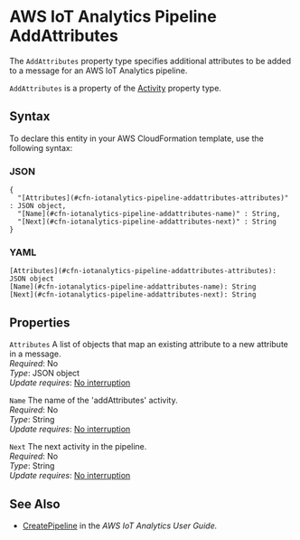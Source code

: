 # AWS IoT Analytics Pipeline AddAttributes<a name="aws-properties-iotanalytics-pipeline-addattributes"></a>

<a name="aws-properties-iotanalytics-pipeline-addattributes-description"></a>The `AddAttributes` property type specifies additional attributes to be added to a message for an AWS IoT Analytics pipeline\.

<a name="aws-properties-iotanalytics-pipeline-addattributes-inheritance"></a> `AddAttributes` is a property of the [Activity](aws-properties-iotanalytics-pipeline-activity.md) property type\.

## Syntax<a name="aws-properties-iotanalytics-pipeline-addattributes-syntax"></a>

To declare this entity in your AWS CloudFormation template, use the following syntax:

### JSON<a name="aws-properties-iotanalytics-pipeline-addattributes-syntax.json"></a>

```
{
  "[Attributes](#cfn-iotanalytics-pipeline-addattributes-attributes)" : JSON object,
  "[Name](#cfn-iotanalytics-pipeline-addattributes-name)" : String,
  "[Next](#cfn-iotanalytics-pipeline-addattributes-next)" : String
}
```

### YAML<a name="aws-properties-iotanalytics-pipeline-addattributes-syntax.yaml"></a>

```
[Attributes](#cfn-iotanalytics-pipeline-addattributes-attributes): JSON object
[Name](#cfn-iotanalytics-pipeline-addattributes-name): String
[Next](#cfn-iotanalytics-pipeline-addattributes-next): String
```

## Properties<a name="aws-properties-iotanalytics-pipeline-addattributes-properties"></a>

`Attributes`  <a name="cfn-iotanalytics-pipeline-addattributes-attributes"></a>
A list of objects that map an existing attribute to a new attribute in a message\.  
 *Required*: No  
 *Type*: JSON object  
 *Update requires*: [No interruption](using-cfn-updating-stacks-update-behaviors.md#update-no-interrupt) 

`Name`  <a name="cfn-iotanalytics-pipeline-addattributes-name"></a>
The name of the 'addAttributes' activity\.  
 *Required*: No  
 *Type*: String  
 *Update requires*: [No interruption](using-cfn-updating-stacks-update-behaviors.md#update-no-interrupt) 

`Next`  <a name="cfn-iotanalytics-pipeline-addattributes-next"></a>
The next activity in the pipeline\.  
 *Required*: No  
 *Type*: String  
 *Update requires*: [No interruption](using-cfn-updating-stacks-update-behaviors.md#update-no-interrupt) 

## See Also<a name="aws-properties-iotanalytics-pipeline-addattributes-seealso"></a>
+ [CreatePipeline](https://docs.aws.amazon.com/iotanalytics/latest/userguide/api.html#cli-iotanalytics-createpipeline) in the *AWS IoT Analytics User Guide\.*